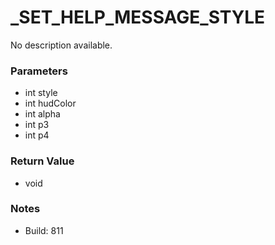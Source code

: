 # _SET_HELP_MESSAGE_STYLE

No description available.

### Parameters
* int style
* int hudColor
* int alpha
* int p3
* int p4

### Return Value
* void

### Notes
* Build: 811

